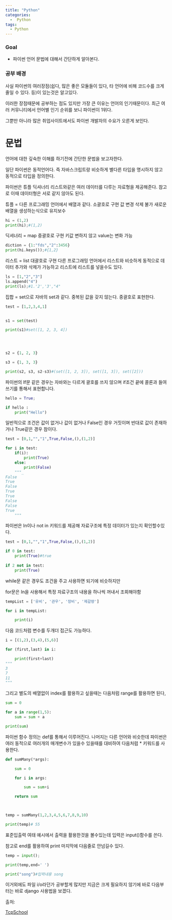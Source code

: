 ```yaml
---
title: "Python"
categories:
  -  Python
tags:
  - Python
---
```



### Goal

* 파이썬 언어 문법에 대해서 간단하게 알아본다.


### 공부 배경

사실 파이썬의 여러장점(쉽다, 많은 좋은 모듈들이 있다, 타 언어에 비해 코드수를 크게 줄일 수 있다. 등)이 있는것은 알고있다. 

이러한 장점때문에 공부하는 점도 있지만 가장 큰 이유는 언어의 인기때문이다. 최근 여러 커뮤니티에서 언어별 인기 순위를 보니 파이썬이 1위다. 

그뿐만 아니라 많은 취업사이트에서도 파이썬 개발자의 수요가 오른게 보인다.



# 문법 

언어에 대한 깊숙한 이해를 하기전에 간단한 문법을 보고자한다.

일단 파이썬은 동적언어다. 즉 자바스크립트랑 비슷하게 별다른 타입을 명시하지 않고 동적으로 타입을 정의한다.

파이썬은 튜플 딕셔너리 리스트와같은 여러 데이터를 다루는 자료형을 제공해준다. 참고로 이때 데이터형은 서로 같지 않아도 된다. 

튜플 = 다른 프로그래밍 언어에서 배열과 같다. 소괄호로 구현 값 변경 삭제 불가 새로운 배열을 생성하는식으로 유지보수 

```python
hi = (1,2)
print(hi);#(1,2)
```

딕셔너리 = map 중괄호로 구현 키값 변하지 않고 value는 변화 가능
```python
diction = {1:"fds","2":3456}
print(hi.keys());#{1,2}
```
리스트 = list 대괄호로 구현 다른 프로그래밍 언어에서 리스트와 비슷하게 동적으로 데이터 추가와 삭제가 가능하고 리스트에 리스트를 넣을수도 있다.

```python
ls = [1,"2","3"]
ls.append("4")
print(ls);#1.'2','3',"4"
```

집합 = set으로 자바의 set과 같다. 중복된 값을 갖지 않는다. 중괄호로 표현한다.

```python
test = [1,2,3,4,1]
 

s1 = set(test)

print(s1)#set([1, 2, 3, 4])


 

s2 = {1, 2, 3}

s3 = {1, 3, 3}

print(s2, s3, s2-s3)#(set([1, 2, 3]), set([1, 3]), set([2]))
```

파이썬의 If문 같은 경우는 자바와는 다르게 괄호를 쓰지 않으며 if조건 끝에 콜론과 들여쓰기를 통해서 표현합니다.

```python
hello = True;

if hello :
    print("Hello")
```

일반적으로 조건은 값이 없거나 값이 없거나 False인 경우 거짓이며 반대로 값이 존재하거나 True같은 경우 참이다.

```python
test = [0,1,"","1",True,False,(),(1,2)]

for i in test:
    if(i):
        print(True)
    else:
        print(False)
    """_
False
True
False
True
True
False
False
True
    """
```

파이썬은 In이나 not in 키워드를 제공해 자료구조에 특정 데이터가 있는지 확인할수있다.

```python
test = [0,1,"","1",True,False,(),(1,2)]

if 0 in test:
    print(True)#true
    
if 2 not in test:
    print(True)
```

while문 같은 경우도 조건을 주고 사용하면 되기에 비슷하지만 

for문은 In을 사용해서 특정 자료구조의 내용을 하나씩 꺼내서 조회해야함

```python
tempList = ['유비', '관우', '장비', '제갈량']

for i in tempList:

    print(i)
```

다음 코드처럼 변수를 두개더 접근도 가능하다.

```python
i = [(1,2),(3,4),(5,6)]

for (first,last) in i:

    print(first+last)
"""
3
7
11
"""
```

그리고 별도의 배열없이 index를 활용하고 싶을때는 다음처럼 range를 활용하면 된다,

```python
sum = 0

for a in range(1,5):
    sum = sum + a

print(sum)

```

파이썬 함수 정의는 def를 통해서 이루어진다. 나머지는 다른 언어와 비슷한데 파이썬은 여러 동적으로 여러개의 매개변수가 있을수 있을때를 대비하여
다음처럼 * 키워드를 사용한다.

```python
def sumMany(*args):

    sum = 0

    for i in args:

        sum = sum+i

    return sum

 

temp = sumMany(1,2,3,4,5,6,7,8,9,10)

print(temp)# 55
```

표준입출력 여태 예시에서 출력을 활용한것을 볼수있는데 입력은 input()함수를 쓴다.

참고로 end를 활용하여 print 마지막에 다음줄로 안넘길수 있다.

```python
temp = input();

print(temp,end=' ')

print("song")#입력내용 song

```

이거외에도 파일 i/o라던가 공부할게 많지만 지금은 크게 필요하지 않기에 바로
다음부터는 바로 django 사용법을 보겠다.

출처:

[TcpSchool](http://www.tcpschool.com/python/control_for)
